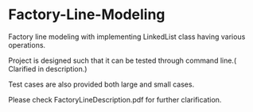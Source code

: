 # Factory-Line-Modeling
Factory line modeling with implementing LinkedList class having various operations.

Project is designed such that it can be tested through command line.( Clarified in description.)

Test cases are also provided both large and small cases.

Please check FactoryLineDescription.pdf for further clarification.
